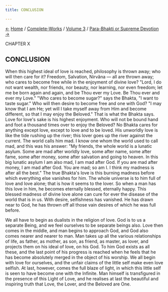 ```yaml
---
title: CONCLUSION

---
```

<div>

[←](human_representations_of_the_divine_ideal_of_love.htm)
[Home](../../../index.htm) / [Complete-Works](../../complete_works.htm)
/ [Volume 3](../volume_3_contents.htm) / [Para-Bhakti or Supreme
Devotion](para-bhakti_or_supreme_devotion_contents.htm) [→](../lectures_from_colombo_to_almora/first_public_lecture_in_the_east_%28colombo%29.htm)

  

CHAPTER X

## CONCLUSION

When this highest ideal of love is reached, philosophy is thrown away;
who will then care for it? Freedom, Salvation, Nirvâna — all are thrown
away; who cares to become free while in the enjoyment of divine love?
"Lord, I do not want wealth, nor friends, nor beauty, nor learning, nor
even freedom; let me be born again and again, and be Thou ever my Love.
Be Thou ever and ever my Love." "Who cares to become sugar?" says the
Bhakta, "I want to taste sugar." Who will then desire to become free and
one with God? "I may know that I am He; yet will I take myself away from
Him and become different, so that I may enjoy the Beloved." That is what
the Bhakta says. Love for love's sake is his highest enjoyment. Who will
not be bound hand and foot a thousand times over to enjoy the Beloved?
No Bhakta cares for anything except love, except to love and to be
loved. His unworldly love is like the tide rushing up the river; this
lover goes up the river against the current. The world calls him mad. I
know one whom the world used to call mad, and this was his answer: "My
friends, the whole world is a lunatic asylum. Some are mad after worldly
love, some after name, some after fame, some after money, some after
salvation and going to heaven. In this big lunatic asylum I am also mad,
I am mad after God. If you are mad after money, I am mad after God. You
are mad; so am I. I think my madness is after all the best." The true
Bhakta's love is this burning madness before which everything else
vanishes for him. The whole universe is to him full of love and love
alone; that is how it seems to the lover. So when a man has this love in
him, he becomes eternally blessed, eternally happy. This blessed madness
of divine love alone can cure for ever the disease of the world that is
in us. With desire, selfishness has vanished. He has drawn near to God,
he has thrown off all those vain desires of which he was full before.

We all have to begin as dualists in the religion of love. God is to us a
separate Being, and we feel ourselves to be separate beings also. Love
then comes in the middle, and man begins to approach God, and God also
comes nearer and nearer to man. Man takes up all the various
relationships of life, as father, as mother, as son, as friend, as
master, as lover, and projects them on his ideal of love, on his God. To
him God exists as all these, and the last point of his progress is
reached when he feels that he has become absolutely merged in the object
of his worship. We all begin with love for ourselves, and the unfair
claims of the little self make even love selfish. At last, however,
comes the full blaze of light, in which this little self is seen to have
become one with the Infinite. Man himself is transfigured in the
presence of this Light of Love, and he realises at last the beautiful
and inspiring truth that Love, the Lover, and the Beloved are One.

</div>
